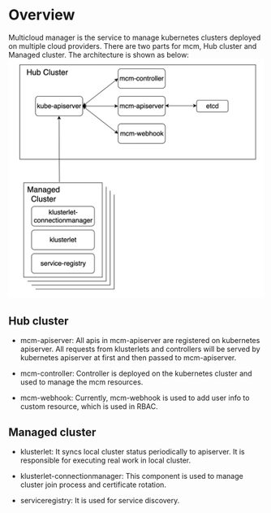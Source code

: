 
# Overview

Multicloud manager is the service to manage kubernetes clusters deployed on multiple cloud providers. There are two parts for mcm, Hub cluster and Managed cluster. The architecture is shown as below:
![image](overview.png)

## Hub cluster

* mcm-apiserver: All apis in mcm-apiserver are registered on kubernetes apiserver. All requests from klusterlets and controllers will be served by kubernetes apiserver at first and then passed to mcm-apiserver.

* mcm-controller: Controller is deployed on the kubernetes cluster and used to manage the mcm resources.

* mcm-webhook: Currently, mcm-webhook is used to add user info to custom resource, which is used in RBAC.

## Managed cluster

* klusterlet: It syncs local cluster status periodically to apiserver. It is responsible for executing real work in local cluster.

* klusterlet-connectionmanager: This component is used to manage cluster join process and certificate rotation.

* serviceregistry: It is used for service discovery.
